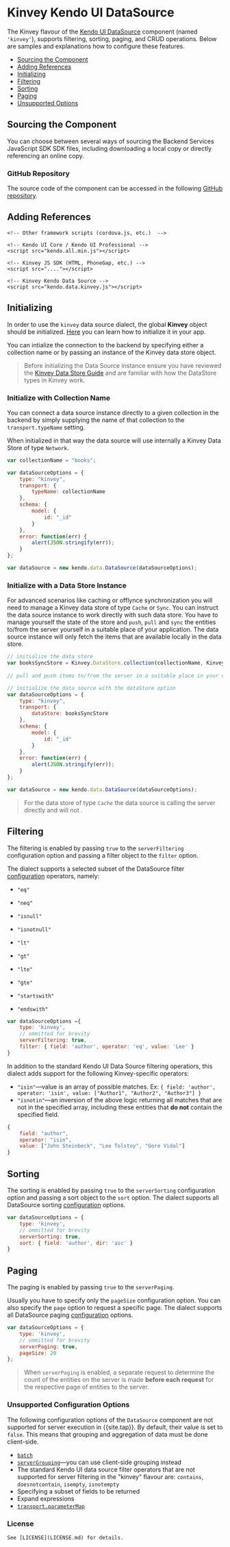 # Kinvey Kendo UI DataSource

The Kinvey flavour of the [Kendo UI DataSource](http://docs.telerik.com/kendo-ui/api/framework/datasource) component (named `'kinvey'`), supports filtering, sorting, paging, and CRUD operations. Below are samples and explanations how to configure these features.

- [Sourcing the Component](#sourcing-the-component)
- [Adding References](#adding-references)
- [Initializing](#initializating)
- [Filtering](#filtering)
- [Sorting](#sorting)
- [Paging](#paging)
- [Unsupported Options](#unsupported-configuration-options) 

## Sourcing the Component

You can choose between several ways of sourcing the Backend Services JavaScript SDK SDK files, including downloading a local copy or directly referencing an online copy.

### <!--Online Copy-->

<!--For easy setup, you can directly reference the SDK from a Content Delivery Network (CDN).-->

> <!--For production apps, we recommend that you install a local copy of the package inside your application. Doing so ensures that the SDK will instantiate even without a network connection.-->

### GitHub Repository

The source code of the component can be accessed in the following [GitHub repository](https://github.com/Kinvey/kinvey-kendo-data-source).

## Adding References

```
<!-- Other framework scripts (cordova.js, etc.)  -->

<!-- Kendo UI Core / Kendo UI Professional -->
<script src="kendo.all.min.js"></script>

<!-- Kinvey JS SDK (HTML, PhoneGap, etc.) -->
<script src="...."></script>

<!-- Kinvey Kendo Data Source -->
<script src="kendo.data.kinvey.js"></script>
```

## Initializing

In order to use the `kinvey` data source dialect, the global **Kinvey** object should be initialized. [Here](https://devcenter.kinvey.com/phonegap/guides/getting-started) you can learn how to initialize it in your app. 

You can intialize the connection to the backend by specifying either a collection name or by passing an instance of the Kinvey data store object.

> Before initializing the Data Source instance ensure you have reviewed the [Kinvey Data Store Guide](https://devcenter.kinvey.com/phonegap/guides/datastore)  and are familiar with how the DataStore types in Kinvey work.

### Initialize with Collection Name

You can connect a data source instance directly to a given collection in the backend by simply supplying the name of that collection to the `transport.typeName` setting. 

When initialized in that way the data source will use internally a Kinvey Data Store of type `Network`. 

```javascript
var collectionName = "books";

var dataSourceOptions = {
    type: "kinvey",
    transport: {
        typeName: collectionName
    },
    schema: {
        model: {
            id: "_id"
        }
    },
    error: function(err) {
        alert(JSON.stringify(err));
    }
};

var dataSource = new kendo.data.DataSource(dataSourceOptions);
```

### Initialize with a Data Store Instance

For advanced scenarios like caching or offlynce synchronization you will need to manage a Kinvey data store of type `Cache` or `Sync`. You can instruct the data source instance to work directly with such data store. You have to manage yourself the state of the store and `push`, `pull` and `sync` the entities to/from the server yourself in a suitable place of your application. The data source instance will only fetch the items that are available locally in the data store. 

```javascript
// initialize the data store 
var booksSyncStore = Kinvey.DataStore.collection(collectionName, Kinvey.DataStoreType.Sync); 
 
// pull and push items to/from the server in a suitable place in your code

// initialize the data source with the dataStore option
var dataSourceOptions = {
    type: "kinvey",
    transport: {
        dataStore: booksSyncStore
    },
    schema: {
        model: {
            id: "_id"
        }
    },
    error: function(err) {
        alert(JSON.stringify(err));
    }
};

var dataSource = new kendo.data.DataSource(dataSourceOptions);
```

> For the data store of type `Cache`  the data source is calling the server directly and will not . 

## Filtering

The filtering is enabled by passing `true` to the `serverFiltering` configuration option and passing a filter object to the `filter` option. 

The dialect supports a selected subset of the DataSource filter [configuration](http://docs.telerik.com/kendo-ui/api/framework/datasource#configuration-filter) operators, namely:

- `"eq"`


- `"neq"`
- `"isnull"`
- `"isnotnull"`
- `"lt"`
- `"gt"`
- `"lte"`
- `"gte"`
- `"startswith"`
- `"endswith"`

```javascript
var dataSourceOptions ={
    type: 'kinvey',
    // ommitted for brevity
    serverFiltering: true,
    filter: { field: 'author', operator: 'eq', value: 'Lee' }
}
```

In addition to the standard Kendo UI Data Source filtering operatiors, this dialect adds support for the following Kinvey-specific operators:

- `"isin"`&mdash;value is an array of possible matches. Ex: `{ field: 'author', operator: 'isin', value: ["Author1", "Author2", "Author3"] }`
- `"isnotin"`&mdash;an inversion of the above logic returning all matches that are not in the specified array, including these entities that **do not** contain the specified field. 

```javascript
{
    field: "author",
    operator: "isin",
    value: ["John Steinbeck", "Leo Tolstoy", "Gore Vidal"]
}
```

## Sorting

The sorting is enabled by passing `true` to the `serverSorting` configuration option and passing a sort object to the `sort` option. The dialect supports all DataSource sorting [configuration](http://docs.telerik.com/kendo-ui/api/framework/datasource#configuration-serverSorting) options.

```javascript
var dataSourceOptions = {
    type: 'kinvey',
    // ommitted for brevity
    serverSorting: true,
    sort: { field: 'author', dir: 'asc' }
}
```

## Paging

The paging is enabled by passing `true` to the `serverPaging`. 

Usually you have to specify only the `pageSize` configuration option. You can also specify the `page` option to request a specific page. The dialect supports all DataSource paging [configuration](http://docs.telerik.com/kendo-ui/api/framework/datasource#configuration-serverPaging) options.

```javascript
var dataSourceOptions = {
    type: 'kinvey',
    // ommitted for brevity
    serverPaging: true,
    pageSize: 20
};
```

> When `serverPaging` is enabled, a separate request to determine the count of the entities on the server is made **before each request** for the respective page of entities to the server. 

### Unsupported Configuration Options

The following configuration options of the `DataSource` component are not supported for server execution in {{site.tap}}. By default, their value is set to `false`. This means that grouping and aggregation of data must be done client-side.

- [`batch`](http://docs.telerik.com/kendo-ui/api/framework/datasource#configuration-batch)
- [`serverGrouping`](http://docs.telerik.com/kendo-ui/api/framework/datasource#configuration-serverGrouping)&mdash;you can use client-side grouping instead
- The standard Kendo UI data source filter operators that are not supported for server filtering in the "kinvey" flavour are: `contains`, `doesnotcontain`, `isempty`, `isnotempty`
- Specifying a subset of fields to be returned
- Expand expressions
- [`transport.parameterMap`](http://docs.telerik.com/kendo-ui/api/javascript/data/datasource#configuration-transport.parameterMap)

### License

```
See [LICENSE](LICENSE.md) for details.
```

